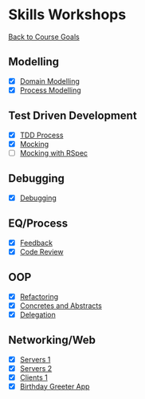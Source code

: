 # Skills Workshops

[Back to Course Goals](../README.md)

## Modelling

- [x] [Domain Modelling](domain_modelling.md)
- [x] [Process Modelling](process_modelling.md)

## Test Driven Development

- [x] [TDD Process](TDD_process.md)
- [x] [Mocking](mocking.md)
- [ ] [Mocking with RSpec](mocking_with_rspec.md)

## Debugging

- [x] [Debugging](debugging.md)

## EQ/Process

- [x] [Feedback](feedback.md)
- [x] [Code Review](code_review.md)

## OOP

- [x] [Refactoring](refactoring.md)
- [x] [Concretes and Abstracts](concretes_and_abstracts.md)
- [x] [Delegation](delegation.md)

## Networking/Web

- [x] [Servers 1](servers_1.md)
- [x] [Servers 2](servers_2.md)
- [x] [Clients 1](clients_1.md)
- [x] [Birthday Greeter App](birthday_greeter_app.md)
